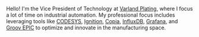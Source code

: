 Hello! I'm the Vice President of Technology at [Varland Plating](https://varland.com), where I focus a lot of time on industrial automation. My professional focus includes leveraging tools like [CODESYS](https://www.codesys.com/), [Ignition](https://inductiveautomation.com/), [Copia](https://www.copia.io/), [InfluxDB](https://www.influxdata.com/), [Grafana](https://grafana.com/), and [Groov EPIC](https://www.opto22.com/products/groov-epic-system/what-is-epic) to optimize and innovate in the manufacturing space.
